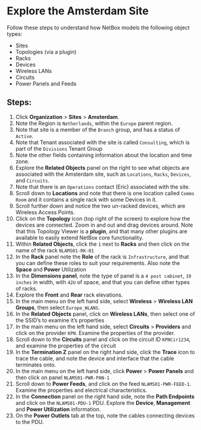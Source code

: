 # Explore the Amsterdam Site

Follow these steps to understand how NetBox models the following object types:
- Sites
- Topologies (via a plugin)
- Racks
- Devices
- Wireless LANs
- Circuits
- Power Panels and Feeds

## Steps:
1. Click **Organization** > **Sites** > **Amsterdam**.
2. Note the Region is `Netherlands`, within the `Europe` parent region.
3. Note that site is a member of the `Branch` group, and has a status of `Active`.
4. Note that Tenant associated with the site is called `Consulting`, which is part of the `Divisions` Tenant Group
5. Note the other fields containing information about the location and time zone.
6. Explore the **Related Objects** panel on the right to see what objects are associated with the Amsterdam site, such as `Locations`, `Racks`, `Devices`, and `Circuits`.
7. Note that there is an `Operations` contact (Eric) associated with the site.
8. Scroll down to **Locations** and note that there is one location called `Comms Room` and it contains a single rack with some Devices in it. 
9. Scroll further down and notice the two un-racked devices, which are Wireless Access Points.  
10. Click on the **Topology** icon (top right of the screen) to explore how the devices are connected. Zoom in and out and drag devices around. Note that this Topology Viewer is a **plugin**, and that many other plugins are available to easily extend NetBox core functionality.
11. Within **Related Objects**, click the `1` next to **Racks** and then click on the name of the rack `NLAMS01-RK-01`
12. In the **Rack** panel note the **Role** of the rack is `Infrastructure`, and that you can define these roles to suit your requirements. Also note the **Space** and **Power** Utilization
13. In the **Dimensions panel**, note the type of panel is a `4 post cabinet`, `19 inches` in width, with `42U` of space, and that you can define other types of racks. 
14. Explore the **Front** and **Rear** rack elevations. 
15. In the main menu on the left hand side, select **Wireless** > **Wireless LAN Groups**, then select `Europe_WLANS`. 
16. In the **Related Objects** panel, click on **Wireless LANs**, then select one of the SSID’s to examine it’s properties
17. In the main menu on the left hand side, select **Circuits** > **Providers** and click on the provider `KPN`. Examine the properties of the provider.
18. Scroll down to the **Circuits** panel and click on the circuit ID `KPNCir1234`, and examine the properties of the circuit
19. In the **Termination Z** panel on the right hand side, click the **Trace** icon to trace the cable, and note the device and interface that the cable terminates onto.
20. In the main menu on the left hand side, click **Power** > **Power Panels** and then click on panel `NLAMS01-PWR-PAN-1`
21. Scroll down to **Power Feeds**, and click on the feed `NLAMS01-PWR-FEED-1`. Examine the properties and electrical characteristics. 
22. In the **Connection** panel on the right hand side, note the **Path Endpoints** and click on the `NLAMS01-PDU-1` PDU. Explore the **Device**, **Management** and **Power Utilization** information.
23. On the **Power Outlets** tab at the top, note the cables connecting devices to the PDU.